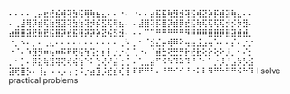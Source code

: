 ⠄⠄⠄⠄⢀⡤⣖⣞⣮⢾⢽⣳⢯⢿⢷⣦⣄⠄⠄⠐⠄
⠐⠄⠄⣴⣯⣯⢷⣻⣺⢽⣫⢾⣝⡵⡯⣾⣽⢷⣄⠄⠄
⠄⢀⣼⢿⡽⣾⢯⣷⣻⣽⢽⣳⣳⢽⡺⡮⣫⢯⢿⣦⠄
⠄⣼⣿⢽⡯⣿⡽⣾⡿⣞⣯⢷⢯⢯⢯⢯⡺⡪⡳⣻⠄
⣴⣿⣿⣽⣟⣷⣟⣯⣿⡽⣞⣯⢿⡽⡽⡵⣝⢮⣫⣺⠄
⠄⠄⠉⠉⠛⠛⠛⠛⠛⠻⠿⠿⠿⣿⣿⡿⣿⣽⣾⣾⡀
⠐⡀⠢⠄⡀⠄⢀⣄⠄⠄⠄⠄⠄⠄⠄⠄⠄⠄⠄⢀⠣
⡀⠂⠈⣪⣌⡤⢾⠿⠕⢤⣤⣨⣠⢤⠡⠄⠄⡌⠄⡐⡐
⠐⠈⠄⠱⣻⡻⠶⢦⠶⠯⠟⢟⢯⢳⢩⡂⡆⡇⡐⡐⢌
⢁⠐⠄⠈⣾⣓⢝⣛⡛⡗⣞⣗⢕⡕⢕⠕⡸⡀⠂⠌⡂
⡀⠂⡁⠄⡿⣕⢷⣻⢽⢝⢞⢮⢳⠑⠅⢑⢜⠜⣬⢐⢈
⠄⢁⣀⣴⠋⠪⠳⠹⠵⠹⠘⠈⠂⠁⡐⡸⡘⣠⡳⡣⣪
⣽⢟⣿⡣⠄⢸⡄⠠⠠⡠⢠⢐⠨⡐⣴⣹⡨⣞⣎⢎⢺
⠏⠟⠛⠃⠄⠘⠛⠊⠊⠘⠐⠅⠇⠻⠛⠓⠛⠛⠪⠓⠹
I solve practical problems

